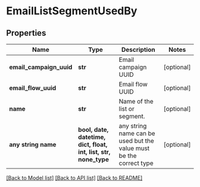 # EmailListSegmentUsedBy


## Properties
Name | Type | Description | Notes
------------ | ------------- | ------------- | -------------
**email_campaign_uuid** | **str** | Email campaign UUID | [optional] 
**email_flow_uuid** | **str** | Email flow UUID | [optional] 
**name** | **str** | Name of the list or segment. | [optional] 
**any string name** | **bool, date, datetime, dict, float, int, list, str, none_type** | any string name can be used but the value must be the correct type | [optional]

[[Back to Model list]](../README.md#documentation-for-models) [[Back to API list]](../README.md#documentation-for-api-endpoints) [[Back to README]](../README.md)


